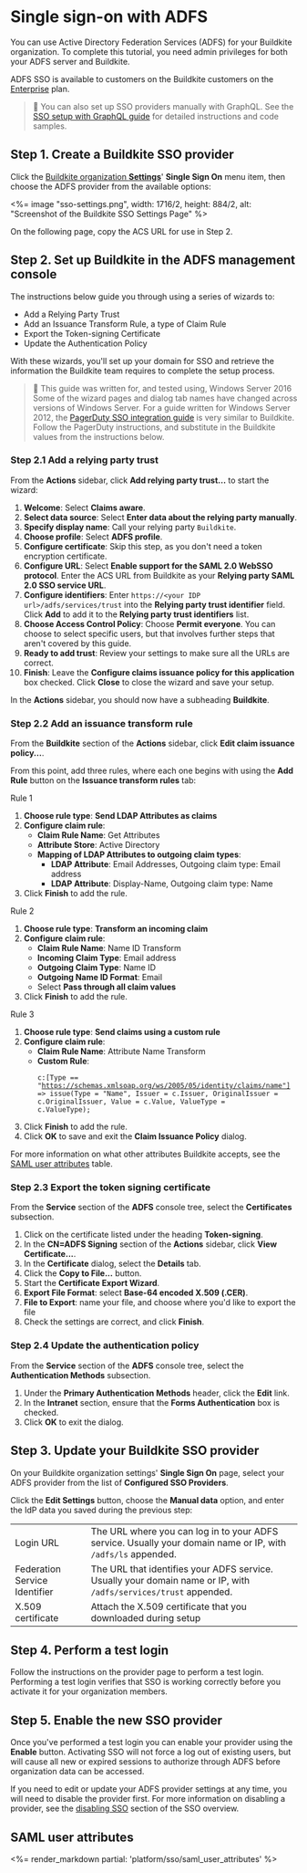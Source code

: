 # Single sign-on with ADFS

You can use Active Directory Federation Services (ADFS) for your Buildkite organization. To complete this tutorial, you need admin privileges for both your ADFS server and Buildkite.

ADFS SSO is available to customers on the Buildkite customers on the [Enterprise](https://buildkite.com/pricing) plan.

>📘 You can also set up SSO providers manually with GraphQL.
> See the <a href="/docs/platform/sso/sso-setup-with-graphql">SSO setup with GraphQL guide</a> for detailed instructions and code samples.


## Step 1. Create a Buildkite SSO provider

Click the [Buildkite organization **Settings**](https://buildkite.com/organizations/~/settings)' **Single Sign On** menu item, then choose the ADFS provider from the available options:

<%= image "sso-settings.png", width: 1716/2, height: 884/2, alt: "Screenshot of the Buildkite SSO Settings Page" %>

On the following page, copy the ACS URL for use in Step 2.

## Step 2. Set up Buildkite in the ADFS management console

The instructions below guide you through using a series of wizards to:

+ Add a Relying Party Trust
+ Add an Issuance Transform Rule, a type of Claim Rule
+ Export the Token-signing Certificate
+ Update the Authentication Policy

With these wizards, you'll set up your domain for SSO and retrieve the information the Buildkite team requires to complete the setup process.

>📘 This guide was written for, and tested using, Windows Server 2016
> Some of the wizard pages and dialog tab names have changed across versions of Windows Server.
> For a guide written for Windows Server 2012, the <a href="https://www.pagerduty.com/docs/guides/adfs-sso-guide/">PagerDuty SSO integration guide</a> is very similar to Buildkite. Follow the PagerDuty instructions, and substitute in the Buildkite values from the instructions below.

### Step 2.1 Add a relying party trust

From the **Actions** sidebar, click **Add relying party trust...** to start the wizard:

1. **Welcome**: Select **Claims aware**.
1. **Select data source**: Select **Enter data about the relying party manually**.
1. **Specify display name**: Call your relying party `Buildkite`.
1. **Choose profile**: Select **ADFS profile**.
1. **Configure certificate**: Skip this step, as you don't need a token encryption certificate.
1. **Configure URL**:
	Select **Enable support for the SAML 2.0 WebSSO protocol**.
	Enter the ACS URL from Buildkite as your **Relying party SAML 2.0 SSO service URL**.
1. **Configure identifiers**:
	Enter `https://<your IDP url>/adfs/services/trust` into the **Relying party trust identifier** field.
	Click **Add** to add it to the **Relying party trust identifiers** list.
1. **Choose Access Control Policy**:
	Choose **Permit everyone**.
	You can choose to select specific users, but that involves further steps that aren't covered by this guide.
1. **Ready to add trust**: Review your settings to make sure all the URLs are correct.
1. **Finish**:
	Leave the **Configure claims issuance policy for this application** box checked.
	Click **Close** to close the wizard and save your setup.

In the **Actions** sidebar, you should now have a subheading **Buildkite**.

### Step 2.2 Add an issuance transform rule

From the **Buildkite** section of the **Actions** sidebar, click **Edit claim issuance policy...**.

From this point, add three rules, where each one begins with using the **Add Rule** button on the **Issuance transform rules** tab:

Rule 1

1. **Choose rule type**: **Send LDAP Attributes as claims**
1. **Configure claim rule**:
    * **Claim Rule Name**: Get Attributes
    * **Attribute Store**: Active Directory
    * **Mapping of LDAP Attributes to outgoing claim types**:
        - **LDAP Attribute**: Email Addresses, Outgoing claim type: Email address
        - **LDAP Attribute**: Display-Name, Outgoing claim type: Name
1. Click **Finish** to add the rule.

Rule 2

1. **Choose rule type**: **Transform an incoming claim**
1. **Configure claim rule**:
    * **Claim Rule Name**: Name ID Transform
    * **Incoming Claim Type**: Email address
    * **Outgoing Claim Type**: Name ID
    * **Outgoing Name ID Format**: Email
    * Select **Pass through all claim values**
1. Click **Finish** to add the rule.

Rule 3

1. **Choose rule type**: **Send claims using a custom rule**
1. **Configure claim rule**:
    * **Claim Rule Name**: Attribute Name Transform
    * **Custom Rule**:
		  <pre><code>c:[Type == "https://schemas.xmlsoap.org/ws/2005/05/identity/claims/name"]
		  => issue(Type = "Name", Issuer = c.Issuer, OriginalIssuer = c.OriginalIssuer, Value = c.Value, ValueType = c.ValueType);</code></pre>
1. Click **Finish** to add the rule.
1. Click **OK** to save and exit the **Claim Issuance Policy** dialog.

For more information on what other attributes Buildkite accepts, see the [SAML user attributes](#saml-user-attributes) table.

### Step 2.3 Export the token signing certificate

From the **Service** section of the **ADFS** console tree, select the **Certificates** subsection.

1. Click on the certificate listed under the heading **Token-signing**.
1. In the **CN=ADFS Signing** section of the **Actions** sidebar, click **View Certificate...**.
1. In the **Certificate** dialog, select the **Details** tab.
1. Click the **Copy to File...** button.
1. Start the **Certificate Export Wizard**.
1. **Export File Format**: select **Base-64 encoded X.509 (.CER)**.
1. **File to Export**: name your file, and choose where you'd like to export the file
1. Check the settings are correct, and click **Finish**.

### Step 2.4 Update the authentication policy

From the **Service** section of the **ADFS** console tree, select the **Authentication Methods** subsection.

1. Under the **Primary Authentication Methods** header, click the **Edit** link.
1. In the **Intranet** section, ensure that the **Forms Authentication** box is checked.
1. Click **OK** to exit the dialog.

## Step 3. Update your Buildkite SSO provider

On your Buildkite organization settings' **Single Sign On** page, select your ADFS provider from the list of **Configured SSO Providers**.

Click the **Edit Settings** button, choose the **Manual data** option, and enter the IdP data you saved during the previous step:

<table>
    <tr>
        <td>Login URL</td>
        <td>
          The URL where you can log in to your ADFS service. Usually your domain name or IP, with <code>/adfs/ls</code> appended.
        </td>
    </tr>
    <tr>
        <td>Federation Service Identifier</td>
        <td>
            The URL that identifies your ADFS service. Usually your domain name or IP, with <code>/adfs/services/trust</code> appended.
        </td>
    </tr>
    <tr>
        <td>X.509 certificate</td>
        <td>
       	  Attach the X.509 certificate that you downloaded during setup
        </td>
    </tr>
</table>

## Step 4. Perform a test login

Follow the instructions on the provider page to perform a test login. Performing a test login verifies that SSO is working correctly before you activate it for your organization members.

## Step 5. Enable the new SSO provider

Once you've performed a test login you can enable your provider using the **Enable** button. Activating SSO will not force a log out of existing users, but will cause all new or expired sessions to authorize through ADFS before organization data can be accessed.

If you need to edit or update your ADFS provider settings at any time, you will need to disable the provider first. For more information on disabling a provider, see the [disabling SSO](/docs/platform/sso#disabling-and-removing-sso) section of the SSO overview.

## SAML user attributes

<%= render_markdown partial: 'platform/sso/saml_user_attributes' %>
